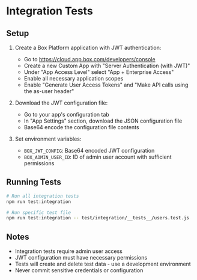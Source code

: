 # Integration Tests

## Setup
1. Create a Box Platform application with JWT authentication:
   - Go to https://cloud.app.box.com/developers/console
   - Create a new Custom App with "Server Authentication (with JWT)"
   - Under "App Access Level" select "App + Enterprise Access"
   - Enable all necessary application scopes
   - Enable "Generate User Access Tokens" and "Make API calls using the as-user header"

2. Download the JWT configuration file:
   - Go to your app's configuration tab
   - In "App Settings" section, download the JSON configuration file
   - Base64 encode the configuration file contents

3. Set environment variables:
   - `BOX_JWT_CONFIG`: Base64 encoded JWT configuration
   - `BOX_ADMIN_USER_ID`: ID of admin user account with sufficient permissions

## Running Tests
```bash
# Run all integration tests
npm run test:integration

# Run specific test file
npm run test:integration -- test/integration/__tests__/users.test.js
```

## Notes
- Integration tests require admin user access
- JWT configuration must have necessary permissions
- Tests will create and delete test data - use a development environment
- Never commit sensitive credentials or configuration

